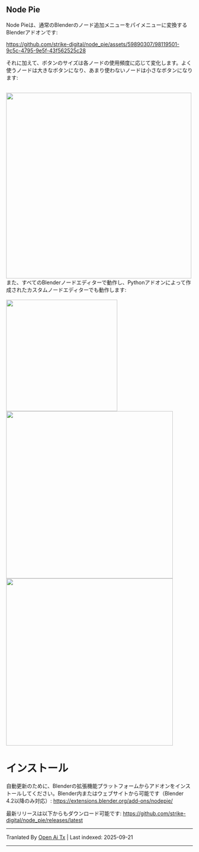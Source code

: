 ## Node Pie

Node Pieは、通常のBlenderのノード追加メニューをパイメニューに変換するBlenderアドオンです:


https://github.com/strike-digital/node_pie/assets/59890307/98119501-9c5c-4795-9e5f-43f562525c28
<!-- ![Using the addon](https://thumbs.gfycat.com/QuestionableImaginativeEft-size_restricted.gif) -->


それに加えて、ボタンのサイズは各ノードの使用頻度に応じて変化します。よく使うノードは大きなボタンになり、あまり使わないノードは小さなボタンになります:

<br>
<img src="https://raw.githubusercontent.com/strike-digital/node_pie/main/images/Node Pie shader.jpg" width=500>
<!-- ![The node pie](https://raw.githubusercontent.com/strike-digital/node_pie/main/images/Node%20Pie%20shader.jpg) -->

<br>
また、すべてのBlenderノードエディターで動作し、Pythonアドオンによって作成されたカスタムノードエディターでも動作します:
<br>
<br>

<img src="https://raw.githubusercontent.com/strike-digital/node_pie/main/images/Node Pie compositor.jpg" width=300>
<img src="https://raw.githubusercontent.com/strike-digital/node_pie/main/images/Node Pie geometry.jpg" width=450>
<img src="https://raw.githubusercontent.com/strike-digital/node_pie/main/images/Node Pie serpens.jpg" width=450>

# インストール
自動更新のために、Blenderの拡張機能プラットフォームからアドオンをインストールしてください。Blender内またはウェブサイトから可能です（Blender 4.2以降のみ対応）: https://extensions.blender.org/add-ons/nodepie/

最新リリースは以下からもダウンロード可能です: https://github.com/strike-digital/node_pie/releases/latest

<!-- todo -->
<!-- Redo layout -->

---

Tranlated By [Open Ai Tx](https://github.com/OpenAiTx/OpenAiTx) | Last indexed: 2025-09-21

---